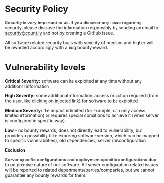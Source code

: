 # Security Policy

Security is very important to us. If you discover any issue regarding security, please disclose the information responsibly by sending an email to security@count.ly and not by creating a GitHub issue.

All software related security bugs with severity of medium and higher will be awarded accordingly with a bug bounty reward.

# Vulnerability levels
**Critical Severity:** software can be exploited at any time without any additional information

**High Severity:** some additional information, access or action required (from the user, like clicking on injected link) for software to be exploited

**Medium Severity:** the impact is limited (for example, can only access limited information) or requires special conditions to achieve it (when server is configured in specific way)

**Low** - no bounty rewards, does not directly lead to vulnerability, but provides a possibility (like exposing software version, which can be mapped to specific vulnerabilities), old dependencies, server misconfiguration

**Exclusion**

Server specific configurations and deployment specific configurations due to on premise nature of our software.
All server configuration related issues will be reported to related departments/parties/companies, but we cannot guarantee any bounty rewards for them.
